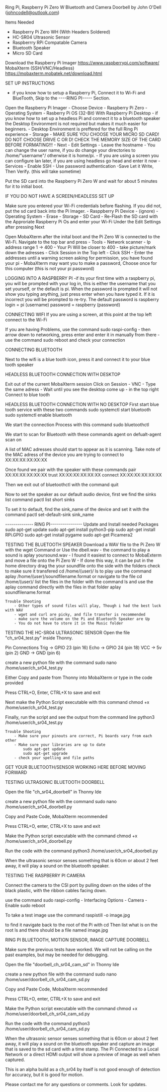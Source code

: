 Ring Pi, Raspberry Pi Zero W Bluetooth and Camera Doorbell by John O'Dell (johncodell@outlook.com)

Items Needed
- Raspberry Pi Zero WH (With Headers Soldered)
- HC-SR04 Ultrasonic Sensor
- Raspberrry RPi Compatable Camera
- Bluetooth Speaker
- Micro SD Card

Download the Raspberry Pi Imager https://www.raspberrypi.com/software/
MobaXterm (SSH/VNC/Headless) https://mobaxterm.mobatek.net/download.html

SET UP INSTRUCTIONS
 - if you know how to setup a Raspberry Pi, Connect it to Wi-Fi and BlueTooth,
  Skip to the ----RING PI----- Section.

Open the Raspberry Pi Imager
    - Choose Device
        - Raspberry Pi Zero
    - Operating System 
        - Rasberry Pi OS (32-Bit) With Raspberry Pi Desktop
            - if you know how to set up a headless Pi and connect it
            to a bluetooth speaker the Desktop Environment is not required but makes
            it much easier for beginners.
            - Desktop Environment is preffered for the full Ring Pi experience
    - Storage
        - MAKE SURE YOU CHOOSE YOUR MICRO SD CARD! DO NOT CHOOSE 
        DRIVE C OR D! CHECK THE MEMORY SIZE OF THE CARD BEFORE FORMATING!!!
    - Next
        - Edit Settings
            - Leave the hostname
            - You can change the user name, if you do change your directories
            to /home/"username"/ otherwise it is home/pi.
            - If you are using a screen you can configure lan later, if you are
            using headless go head and enter it now
        -Services
            - Enable SSH
            - Use password authentication
    -Save
Let it Write, Then Verify. (this will take sometime)

Put the SD card into the Raspberry Pi Zero W and wait for about 5 minutes for it
to initial boot.

IF YOU DO NOT HAVE A SCREEN/HEADLESS SET UP

Make sure you entered your Wi-Fi credentials before flashing. If you did not, put
the sd card back into the Pi Imager.
    - Rasppberry Pi Device
        - (ignore)
    - Operating System
        - Erase
    - Storage
        - SD Card
    - Re-Flash the SD card with the Approriate Raspberry Pi Os and enter your Wi-Fi
    Under the Edit Settings after pressing Next

Open MobaXterm after the inital boot and the Pi Zero W is connected to the Wi-Fi.
Navigate to the top bar and press
    - Tools 
        - Network scanner
        - Ip address range 1 -> 400
            - Your Pi Will be closer to 400
        - take picture/mark down the adresses
    - Click Session in the Top left
        - Click SSH
        - Enter the addresses until a warning screen asking for permission, you have found your pi
        - MobaXterm may want you to make a password, Choose once for this computer (this is not your pi password)

LOGGING INTO A RASPBERRY PI
-if its your first time with a raspberry pi, you will be prompted with your log in, this is either the username
that you set yourself, or the default is pi.
When the password is prompted it will not show you typing anything, just press enter when you have typed it. 
If it is incorrect you will be prompted to re-try.
The default password is raspberry
login = pi (username)
password = raspberry (password)

CONNECTING WIFI
If you are using a screen, at this point at the top left connect to the Wi-Fi

If you are having Problems, use the command 
sudo raspi-config
    - then arrow down to networking, press enter
     and enter it in manually from there
    - use the command sudo reboot and check your connection

CONNECTING BLUETOOTH

Next to the wifi is a blue tooth icon, press it and connect it to your blue tooth speaker

HEADLESS BLUETOOTH CONNECTION WITH DESKTOP

Exit out of the current MobaXterm session
Click on Session
    - VNC
    - Type the same adress
    - Wait until you see the desktop come up
    - in the top right Connect to blue tooth

HEADLESS BLUETOOTH CONNECTION WITH NO DESKTOP
First start blue tooth service with these two commands
sudo systemctl start bluetooth
sudo systemctl enable bluetooth

We start the connection Process with this command
sudo bluetoothctl

We start to scan for Bluetooth with these commands
agent on
defualt-agent
scan on

A list of MAC adresses should start to appear as it is scanning. Take
note of the MAC adress of the device you are trying to connect to
XX:XX:XX:XX:XX:XX

Once found we pair with the speaker with these commands
pair XX:XX:XX:XX:XX:XX
trust XX:XX:XX:XX:XX:XX
connect XX:XX:XX:XX:XX:XX

Then we exit out of bluetoothctl with the command
quit

Now to set the speaker as our default audio device, first we find
the sinks list command
pactl list short sinks

To set it to default, find the sink_name of the device and set it
with the command
pactl set-default-sink sink_name


-------------- RING PI----------------
Update and Install needed Packages
sudo apt-get update
sudo apt-get install python3-pip
sudo apt-get install RPi.GPIO
sudo apt-get install pygame
sudo apt-get Picamera2 

TESTING THE BLUETOOTH SPEAKER
     Download a WAV file to the Pi Zero W with the wget Command or
     Use the dbell.wav
    - the command to play a sound is 
    aplay yoursound.wav
     - I found it easiest to connect to MobaExterm and move a file
        onto the Pi Zero W 
            - If done this way, it can be put in the home directory
            drag the your soundfile onto the side with the folders
            check to make sure it transfered
            cd /home/(user)/
            ls
             to play use the command
            aplay /home/(user)/soundfilename.format
             or navigate to the file
            cd /home/(user)/
             list the files in the folder with the command 
            ls
             and use the aplay command directly with the files in that folder
            aplay soundfilename.format
    
    Trouble Shooting
        - Other types of sound files will play, Though i had the best luck with WAV
        - wget and curl are picky, and file transfer is recommended
        - make sure the volume on the Pi and Bluetooth Speaker are Up
        - You do not have to store it in the Music folder

TESTING THE HC-SR04 ULTRASONIC SENSOR 
Open the file "ch_sr04_test.py" inside Thonny. 

Pin Connections
Trig -> GPIO 23 (pin 16)
Echo -> GPIO 24 (pin 18)
VCC -> 5v (pin 2)
GND -> GND (pin 6)

create a new python file with the command
sudo nano /home/user/ch_sr04_test.py

Either Copy and paste from Thonny into MobaXterm or
type in the code provided

Press CTRL+O, Enter, CTRL+X to save and exit

Next make the Python Script executable with this command
chmod +x /home/user/ch_sr04_test.py

Finally, run the script and see the output from the command line
python3 /home/user/ch_sr04_test.py

    Trouble Shooting
        - Make sure your pinouts are correct, Pi boards vary from each other
        - Make sure your libraries are up to date
            sudo apt-get update
            sudo apt-get upgrade
        - check your spelling and file paths
    

GET YOUR BLUETOOTH/SENSOR WORKING HERE BEFORE MOVING FORWARD


TESTING ULTRASONIC BLUETOOTH DOORBELL

Open the file "ch_sr04_doorbell" in Thonny Ide

create a new python file with the command
sudo nano /home/user/ch_sr04_doorbell.py

Copy and Paste Code, MobaXterm recommended

Press CTRL+O, enter, CTRL+X to save and exit

Make the Python script executable with the command
chmod +x /home/user/ch_sr04_doorbell.py

Run the code with the command
python3 /home/user/ch_sr04_doorbell.py

When the ultrasonic sensor senses something that is 60cm or about 
2 feet away, it will play a sound on the bluetooth speaker. 

TESTING THE RASPBERRY PI CAMERA

Connect the camera to the CSI port by pulling down on the sides
of the black plastic, with the ribbon cables facing down.

use the command
sudo raspi-config
    - Interfacing Options
        - Camera
        - Enable
sudo reboot

To take a test image use the command
raspistill -o image.jpg

to find it navigate back to the root of the Pi with
cd
Then list what is on the root
ls
and there should be a file named image.jpg

RING PI BLUETOOTH, MOTION SENSOR, IMAGE CAPTURE DOORBELL

Make sure the previous tests have worked. We will not be calling on the past
examples, but may be needed for debugging. 

Open the file "doorbell_ch_sr04_cam_sd" in Thonny Ide

create a new python file with the command
sudo nano /home/user/doorbell_ch_sr04_cam_sd.py

Copy and Paste Code, MobaXterm recommended

Press CTRL+O, enter, CTRL+X to save and exit

Make the Python script executable with the command
chmod +x /home/user/doorbell_ch_sr04_cam_sd.py

Run the code with the command
python3 /home/user/doorbell_ch_sr04_cam_sd.py

When the ultrasonic sensor senses something that is 60cm or about 
2 feet away, it will play a sound on the bluetooth speaker and capture
an image that is saved to the sd card with a time stamp. The Pi Connected
to a Local Network or a direct HDMI output will show a preview of image as well 
when captured.

This is an alpha build as a ch_sr04 by itself is not good enough of detection
for accuracy, but it is good for motion. 

Please contact me for any questions or comments. Look for updates.

